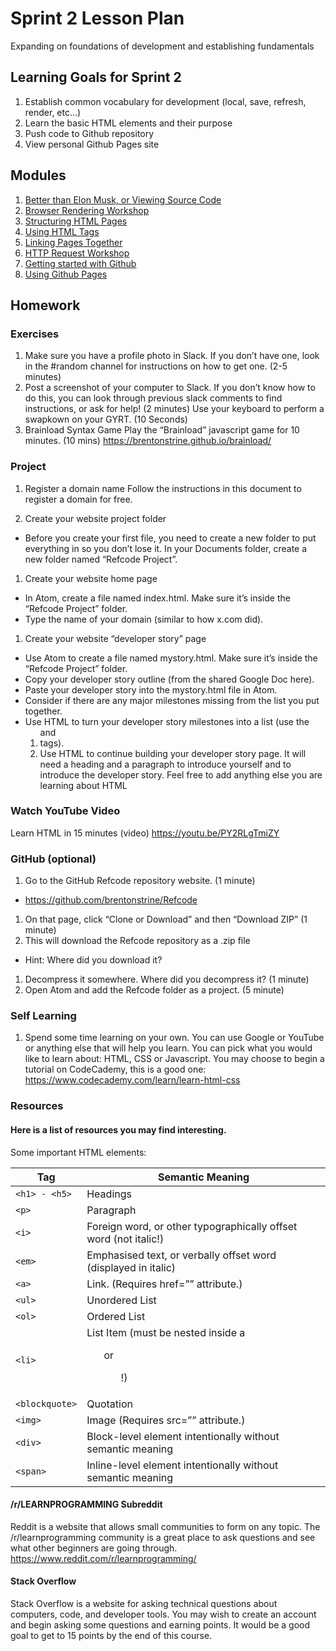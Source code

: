 # Sprint 2 Lesson Plan
Expanding on foundations of development and establishing fundamentals

## Learning Goals for Sprint 2
1. Establish common vocabulary for development (local, save, refresh, render, etc...)
2. Learn the basic HTML elements and their purpose
3. Push code to Github repository
4. View personal Github Pages site

## Modules
1. [Better than Elon Musk, or Viewing Source Code](../modules/viewing-source-code)
1. [Browser Rendering Workshop](../modules/browser-rendering)
1. [Structuring HTML Pages](../modules/structuring-html-pages)
1. [Using HTML Tags](../modules/using-html-tags)
1. [Linking Pages Together](../modules/linking-pages)
1. [HTTP Request Workshop](../modules/http-requests)
1. [Getting started with Github](../modules/getting-started-with-github)
1. [Using Github Pages](../modules/using-github-pages)

## Homework

### Exercises
1. Make sure you have a profile photo in Slack. If you don’t have one, look in the #random channel for instructions on how to get one. (2-5 minutes)
1. Post a screenshot of your computer to Slack. If you don’t know how to do this, you can look through previous slack comments to find instructions, or ask for help! (2 minutes)
Use your keyboard to perform a swapkown on your GYRT. (10 Seconds)
1. Brainload Syntax Game
Play the “Brainload” javascript game for 10 minutes. (10 mins)
https://brentonstrine.github.io/brainload/

### Project
1. Register a domain name
Follow the instructions in this document to register a domain for free.

1. Create your website project folder
 - Before you create your first file, you need to create a new folder to put everything in so you don’t lose it. In your Documents folder, create a new folder named “Refcode Project”.

1. Create your website home page
 - In Atom, create a file named index.html. Make sure it’s inside the “Refcode Project” folder.
 - Type the name of your domain (similar to how x.com did).

1. Create your website “developer story” page
 - Use Atom to create a file named mystory.html. Make sure it’s inside the “Refcode Project” folder.
 - Copy your developer story outline (from the shared Google Doc here).
 - Paste your developer story into the mystory.html file in Atom.
 - Consider if there are any major milestones missing from the list you put together.
 - Use HTML to turn your developer story milestones into a list (use the <ol> and <li> tags).
 - Use HTML to continue building your developer story page. It will need a heading and a paragraph to introduce yourself and to introduce the developer story. Feel free to add anything else you are learning about HTML

### Watch YouTube Video
Learn HTML in 15 minutes (video)
https://youtu.be/PY2RLgTmiZY

### GitHub (optional)
1. Go to the GitHub Refcode repository website. (1 minute)
 - https://github.com/brentonstrine/Refcode
1. On that page, click “Clone or Download” and then “Download ZIP” (1 minute)
1. This will download the Refcode repository as a .zip file
 - Hint: Where did you download it?
1. Decompress it somewhere. Where did you decompress it? (1 minute)
1. Open Atom and add the Refcode folder as a project.  (5 minute)

### Self Learning
1.  Spend some time learning on your own. You can use Google or YouTube or anything else that will help you learn. You can pick what you would like to learn about: HTML, CSS or Javascript. You may choose to begin a tutorial on CodeCademy, this is a good one:
https://www.codecademy.com/learn/learn-html-css

### Resources
#### Here is a list of resources you may find interesting.
Some important HTML elements:

|Tag|		Semantic Meaning|
|---|---|
|`<h1> - <h5>`|	Headings|
|`<p>`|		Paragraph|
|`<i>`|		Foreign word, or other typographically offset word (not italic!)|
|`<em>`|		Emphasised text, or verbally offset word (displayed in italic)|
|`<a>`|		Link. (Requires href=”” attribute.)|
|`<ul>`| 		Unordered List|
|`<ol>`| 		Ordered List|
|`<li>`|		List Item (must be nested inside a <ul> or <ol>!)|
|`<blockquote>`|	Quotation|
|`<img>`|		Image (Requires src=”” attribute.)|
|`<div>`|		Block-level element intentionally without semantic meaning|
|`<span>`|	Inline-level element intentionally without semantic meaning|

#### /r/LEARNPROGRAMMING Subreddit
Reddit is a website that allows small communities to form on any topic. The /r/learnprogramming community is a great place to ask questions and see what other beginners are going through.
https://www.reddit.com/r/learnprogramming/

#### Stack Overflow
Stack Overflow is a website for asking technical questions about computers, code, and developer tools. You may wish to create an account and begin asking some questions and earning points. It would be a good goal to get to 15 points by the end of this course.

